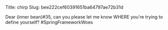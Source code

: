 Title: chirp
Slug: bee222cef60391651ba64797ae72b31d

Dear (inner bean)#35, can you please let me know WHERE you're trying to define yourself? #SpringFrameworkWoes
